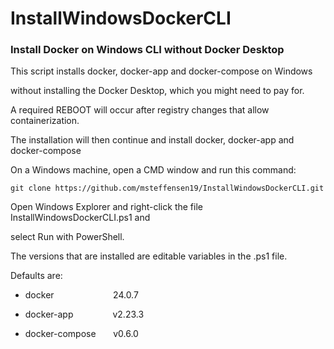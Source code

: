 # InstallWindowsDockerCLI

### Install Docker on Windows CLI without Docker Desktop

This script installs docker, docker-app and docker-compose on Windows 

without installing the Docker Desktop, which you might need to pay for.



A required REBOOT will occur after registry changes that allow containerization.

The installation will then continue and install docker, docker-app and docker-compose

On a Windows machine, open a CMD window and run this command:

    git clone https://github.com/msteffensen19/InstallWindowsDockerCLI.git

Open Windows Explorer and right-click the file InstallWindowsDockerCLI.ps1 and 

select Run with PowerShell.


The versions that are installed are editable variables in the .ps1 file. 

Defaults are:

- docker                        24.0.7

- docker-app                v2.23.3

- docker-compose       v0.6.0
